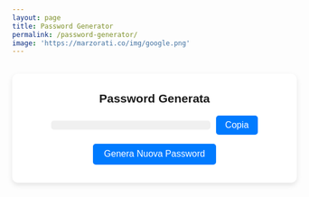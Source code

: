 ```yaml
---
layout: page
title: Password Generator
permalink: /password-generator/
image: 'https://marzorati.co/img/google.png'
---
```

<div id="password-generator" style="font-family: Arial, sans-serif; max-width: 500px; margin: 2rem auto; padding: 2rem; background: #fff; border-radius: 10px; box-shadow: 0 4px 10px rgba(0,0,0,0.1); text-align: center;">
  <h2 style="margin-top: 0;">Password Generata</h2>
  <div style="display: flex; justify-content: center; align-items: center; gap: 10px; margin: 1rem 0;">
    <div id="password" style="font-size: 1.3rem; word-break: break-all; background: #f0f0f0; padding: 0.5rem 1rem; border-radius: 5px; min-width: 250px;"></div>
    <button onclick="copyPassword()" style="padding: 0.5rem 1rem; font-size: 1rem; border: none; border-radius: 5px; background-color: #007bff; color: white; cursor: pointer;">Copia</button>
  </div>
  <button onclick="generatePassword()" style="padding: 0.6rem 1.2rem; font-size: 1rem; border: none; border-radius: 5px; background-color: #007bff; color: white; cursor: pointer;">Genera Nuova Password</button>
</div>

<script>
  function generatePassword() {
    const length = 16;
    const charset = "abcdefghijklmnopqrstuvwxyzABCDEFGHIJKLMNOPQRSTUVWXYZ0123456789!@#$%^&*()-_=+[]{};:,.<>?";
    let password = "";
    for (let i = 0; i < length; i++) {
      const randomIndex = Math.floor(Math.random() * charset.length);
      password += charset[randomIndex];
    }
    document.getElementById("password").textContent = password;
  }

  function copyPassword() {
    const passwordText = document.getElementById("password").textContent;
    if (!passwordText) return;
    navigator.clipboard.writeText(passwordText).then(() => {
      alert("Password copiata negli appunti!");
    }).catch(err => {
      alert("Errore nella copia: " + err);
    });
  }

  window.onload = generatePassword;
</script>